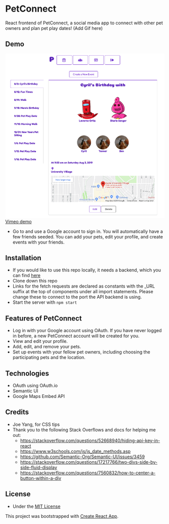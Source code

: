 # PetConnect

React frontend of PetConnect, a social media app to connect with other pet owners and plan pet play dates!
(Add Gif here)

## Demo
![Pet Connect Screenshot](public/pet_connect_screenshot.png)
[Vimeo demo](https://vimeo.com/349003287)

* Go to <ADD LINK> and use a Google account to sign in. You will automatically have a few friends seeded. You can add your pets, edit your profile, and create events with your friends.


## Installation
* If you would like to use this repo locally, it needs a backend, which you can find [here](https://github.com/Mera-Stackhouse/pet-connect-backend)
* Clone down this repo
* Links for the fetch requests are declared as constants with the \_URL suffix at the top of components under all import statements. Please change these to connect to the port the API backend is using.
* Start the server with ```npm start```

## Features of PetConnect
* Log in with your Google account using OAuth. If you have never logged in before, a new PetConnect account will be created for you.
* View and edit your profile.
* Add, edit, and remove your pets.
* Set up events with your fellow pet owners, including choosing the participating pets and the location.

## Technologies
* OAuth using OAuth.io
* Semantic UI
* Google Maps Embed API

## Credits

* Joe Yang, for CSS tips
* Thank you to the following Stack Overflows and docs for helping me out:
  * https://stackoverflow.com/questions/52668940/hiding-api-key-in-react
  * https://www.w3schools.com/js/js_date_methods.asp
  * https://github.com/Semantic-Org/Semantic-UI/issues/3459
  * https://stackoverflow.com/questions/17217766/two-divs-side-by-side-fluid-display
  * https://stackoverflow.com/questions/7560832/how-to-center-a-button-within-a-div

## License

* Under the [MIT License](docs/LICENSE.md)



This project was bootstrapped with [Create React App](https://github.com/facebook/create-react-app).
